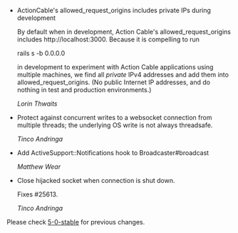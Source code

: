 *   ActionCable's allowed_request_origins includes private IPs during development

    By default when in development, Action Cable's allowed_request_origins
    includes http://localhost:3000.  Because it is compelling to run

      rails s -b 0.0.0.0

    in development to experiment with Action Cable applications using
    multiple machines, we find all _private_ IPv4 addresses and add them
    into allowed_request_origins.  (No public Internet IP addresses, and
    do nothing in test and production environments.)

    *Lorin Thwaits*

*   Protect against concurrent writes to a websocket connection from
    multiple threads; the underlying OS write is not always threadsafe.

    *Tinco Andringa*

*   Add ActiveSupport::Notifications hook to Broadcaster#broadcast

    *Matthew Wear*

*   Close hijacked socket when connection is shut down.

    Fixes #25613.

    *Tinco Andringa*


Please check [5-0-stable](https://github.com/rails/rails/blob/5-0-stable/actioncable/CHANGELOG.md) for previous changes.
